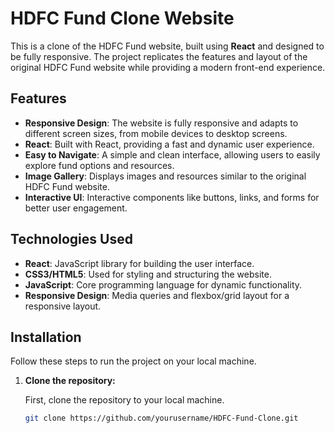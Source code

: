 # HDFC Fund Clone Website

This is a clone of the HDFC Fund website, built using **React** and designed to be fully responsive. The project replicates the features and layout of the original HDFC Fund website while providing a modern front-end experience.

## Features

- **Responsive Design**: The website is fully responsive and adapts to different screen sizes, from mobile devices to desktop screens.
- **React**: Built with React, providing a fast and dynamic user experience.
- **Easy to Navigate**: A simple and clean interface, allowing users to easily explore fund options and resources.
- **Image Gallery**: Displays images and resources similar to the original HDFC Fund website.
- **Interactive UI**: Interactive components like buttons, links, and forms for better user engagement.

## Technologies Used

- **React**: JavaScript library for building the user interface.
- **CSS3/HTML5**: Used for styling and structuring the website.
- **JavaScript**: Core programming language for dynamic functionality.
- **Responsive Design**: Media queries and flexbox/grid layout for a responsive layout.

## Installation

Follow these steps to run the project on your local machine.

1. **Clone the repository:**

   First, clone the repository to your local machine.
   ```bash
   git clone https://github.com/yourusername/HDFC-Fund-Clone.git
